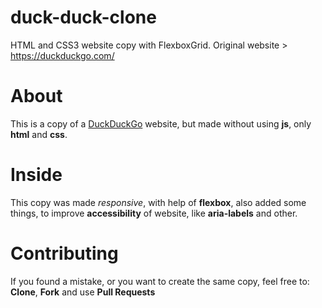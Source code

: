 # duck-duck-clone

HTML and CSS3 website copy with FlexboxGrid.
Original website > https://duckduckgo.com/

# About

This is a copy of a [DuckDuckGo](https://duckduckgo.com/) website, but made without using **js**, only **html** and **css**.

# Inside

This copy was made *responsive*, with help of **flexbox**, also added some things, to improve **accessibility** of website, like **aria-labels** and other. 

# Contributing

If you found a mistake, or you want to create the same copy, feel free to: **Clone**, **Fork** and use **Pull Requests**
